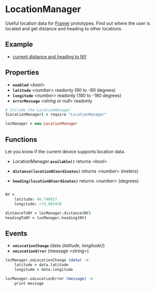 # LocationManager

Useful location data for [Framer](http://framerjs.com) prototypes. Find out where the user is located and get distance and heading to other locations.

## Example

- [current distance and heading to NY](http://share.framerjs.com/hv9aj1uy1gfa/)

## Properties

- **`enabled`** *\<bool>*
- **`latitude`** *\<number>* readonly (90 to -90 degrees)
- **`longitude`** *\<number>* readonly (180 to -180 degrees)
- **`errorMessage`** *\<string or null>* readonly

```coffee
# Include the LocationManager
{LocationManager} = require "LocationManager"

locManager = new LocationManager
```

## Functions

Let you know if the current device supports location data.
- LocationManager.**`available()`** returns *\<bool>*

- **`distance(locationBCoordinates)`** returns *\<number>* (meters)
- **`heading(locationBCoordinates)`** returns *\<number>* (degrees)

```coffee

NY =
	latitude: 40.748817
	longitude: -73.985428

distanceToNY = locManager.distance(NY)
headingToNY = locManager.heading(NY)
```

## Events

- **`onLocationChange`** (data *\{latitude, longitude}*)
- **`onLocationError`**  (message *\<string>*)

```coffee
locManager.onLocationChange (data) ->
	latitude = data.latitude
	longitude = data.longitude

locManager.onLocationError (message) ->
	print message
```
